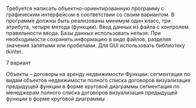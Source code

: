 Требуется написать объектно-ориентированную программу с графическим интерфейсом в соответствии со своим вариантом. 
В программе должны быть реализованы минимум один класс, три атрибута, четыре метода (функции). 
Ввод данных из файла с контролем правильности ввода. 
Базы данных использовать нельзя. При необходимости сохранять информацию в виде файлов, разделяя значения запятыми или пробелами. 
Для GUI использовать библиотеку tkinter.


7 вариант


Объекты – договоры на аренду недвижимости
Функции:	сегментация по видам объектов недвижимости полного списка договоров 
визуализация предыдущей функции в форме круговой диаграммы
сегментация по менеджерам полного списка договоров 
визуализация предыдущей функции в форме круговой диаграммы

